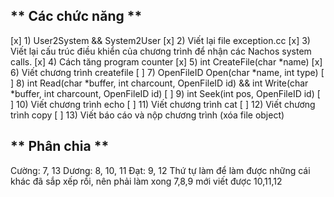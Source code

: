 ## ** Các chức năng **
[x] 1) User2System && System2User
[x] 2) Viết lại file exception.cc
[x] 3) Viết lại cấu trúc điều khiển của chương trình để nhận các Nachos system calls.
[x] 4) Cách tăng program counter
[x] 5) int CreateFile(char *name)
[x] 6) Viết chương trình createfile
[ ] 7) OpenFileID Open(char *name, int type) 
[ ] 8) int Read(char *buffer, int charcount, OpenFileID id) && int Write(char *buffer, int charcount, OpenFileID id)
[ ] 9) int Seek(int pos, OpenFileID id)
[ ] 10) Viết chương trình echo
[ ] 11) Viết chương trình cat
[ ] 12) Viết chương trình copy
[ ] 13) Viết báo cáo và nộp chương trình (xóa file object)

## ** Phân chia **
Cường: 7, 13
Dương: 8, 10, 11
Đạt: 9, 12
Thứ tự làm để làm được những cái khác đã sắp xếp rồi, nên phải làm xong 7,8,9 mới viết được 10,11,12

